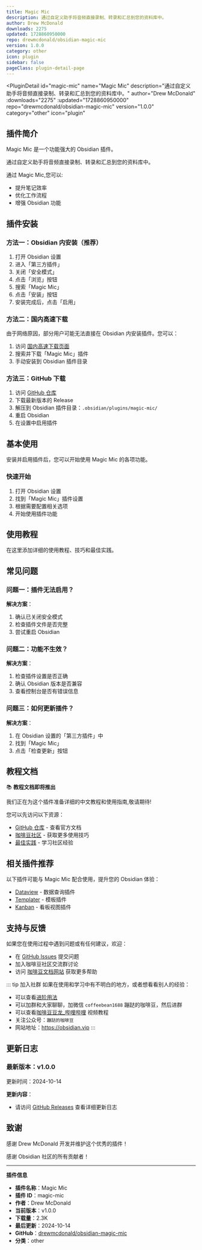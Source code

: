 ```yaml
---
title: Magic Mic
description: 通过自定义助手将音频直接录制、转录和汇总到您的资料库中。
author: Drew McDonald
downloads: 2275
updated: 1728860950000
repo: drewmcdonald/obsidian-magic-mic
version: 1.0.0
category: other
icon: plugin
sidebar: false
pageClass: plugin-detail-page
---
```


<PluginDetail
  id="magic-mic"
  name="Magic Mic"
  description="通过自定义助手将音频直接录制、转录和汇总到您的资料库中。"
  author="Drew McDonald"
  :downloads="2275"
  :updated="1728860950000"
  repo="drewmcdonald/obsidian-magic-mic"
  version="1.0.0"
  category="other"
  icon="plugin"
>

<!-- AUTO_GENERATED_START -->
## 插件简介

Magic Mic 是一个功能强大的 Obsidian 插件。

通过自定义助手将音频直接录制、转录和汇总到您的资料库中。

通过 Magic Mic,您可以:

- 提升笔记效率
- 优化工作流程
- 增强 Obsidian 功能

<!-- AUTO_GENERATED_END -->

<!-- AUTO_GENERATED_START -->
## 插件安装

### 方法一：Obsidian 内安装（推荐）

1. 打开 Obsidian 设置
2. 进入「第三方插件」
3. 关闭「安全模式」
4. 点击「浏览」按钮
5. 搜索「Magic Mic」
6. 点击「安装」按钮
7. 安装完成后，点击「启用」

### 方法二：国内高速下载

由于网络原因，部分用户可能无法直接在 Obsidian 内安装插件。您可以：

1. 访问 [国内高速下载页面](/zh/documentation/obsidian-plugins-download.html)
2. 搜索并下载「Magic Mic」插件
3. 手动安装到 Obsidian 插件目录

### 方法三：GitHub 下载

1. 访问 [GitHub 仓库](https://github.com/drewmcdonald/obsidian-magic-mic)
2. 下载最新版本的 Release
3. 解压到 Obsidian 插件目录：`.obsidian/plugins/magic-mic/`
4. 重启 Obsidian
5. 在设置中启用插件

## 基本使用

安装并启用插件后，您可以开始使用 Magic Mic 的各项功能。

### 快速开始

1. 打开 Obsidian 设置
2. 找到「Magic Mic」插件设置
3. 根据需要配置相关选项
4. 开始使用插件功能

<!-- AUTO_GENERATED_END -->

<!-- CUSTOM_CONTENT_START:tutorial -->
## 使用教程

在这里添加详细的使用教程、技巧和最佳实践。

<!-- CUSTOM_CONTENT_END:tutorial -->

<!-- SHARED_CONTENT_START -->
## 常见问题

### 问题一：插件无法启用？

**解决方案**：
1. 确认已关闭安全模式
2. 检查插件文件是否完整
3. 尝试重启 Obsidian

### 问题二：功能不生效？

**解决方案**：
1. 检查插件设置是否正确
2. 确认 Obsidian 版本是否兼容
3. 查看控制台是否有错误信息

### 问题三：如何更新插件？

**解决方案**：
1. 在 Obsidian 设置的「第三方插件」中
2. 找到「Magic Mic」
3. 点击「检查更新」按钮

## 教程文档

📚 **教程文档即将推出**

我们正在为这个插件准备详细的中文教程和使用指南,敬请期待!

您可以先访问以下资源：
- [GitHub 仓库](https://github.com/drewmcdonald/obsidian-magic-mic) - 查看官方文档
- [咖啡豆社区](/zh/bases/) - 获取更多使用技巧
- [最佳实践](/zh/best-practices/) - 学习社区经验

## 相关插件推荐

以下插件可能与 Magic Mic 配合使用，提升您的 Obsidian 体验：

- [Dataview](/zh/plugins/dataview.html) - 数据查询插件
- [Templater](/zh/plugins/templater-obsidian.html) - 模板插件
- [Kanban](/zh/plugins/obsidian-kanban.html) - 看板视图插件

## 支持与反馈

如果您在使用过程中遇到问题或有任何建议，欢迎：

- 在 [GitHub Issues](https://github.com/drewmcdonald/obsidian-magic-mic/issues) 提交问题
- 加入咖啡豆社区交流群讨论
- 访问 [咖啡豆文档网站](https://obsidian.vip) 获取更多帮助

::: tip 加入社群
如果在使用和学习中有不明白的地方，或者想看看别人的经验：
- 可以查看[进阶用法](/zh/advanced)
- 可以加群和大家聊聊，加微信 `coffeebean1688` 蹦跶的咖啡豆，然后进群
- 可以查看[咖啡豆豆龙_哔哩哔哩](https://space.bilibili.com/618777356) 视频教程
- 关注公众号：`蹦跶的咖啡豆`
- 网站地址：https://obsidian.vip
:::
<!-- SHARED_CONTENT_END -->

<!-- AUTO_GENERATED_START -->
## 更新日志

### 最新版本：v1.0.0

更新时间：2024-10-14

**更新内容**：
- 请访问 [GitHub Releases](https://github.com/drewmcdonald/obsidian-magic-mic/releases) 查看详细更新日志

## 致谢

感谢 Drew McDonald 开发并维护这个优秀的插件！

感谢 Obsidian 社区的所有贡献者！

---

**插件信息**
- **插件名称**：Magic Mic
- **插件 ID**：magic-mic
- **作者**：Drew McDonald
- **当前版本**：v1.0.0
- **下载量**：2.3K
- **最后更新**：2024-10-14
- **GitHub**：[drewmcdonald/obsidian-magic-mic](https://github.com/drewmcdonald/obsidian-magic-mic)
- **分类**：other
<!-- AUTO_GENERATED_END -->

</PluginDetail>


